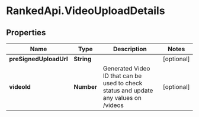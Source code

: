 # RankedApi.VideoUploadDetails

## Properties
Name | Type | Description | Notes
------------ | ------------- | ------------- | -------------
**preSignedUploadUrl** | **String** |  | [optional] 
**videoId** | **Number** | Generated Video ID that can be used to check status and update any values on /videos | [optional] 


